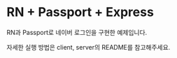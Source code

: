 # RN + Passport + Express

RN과 Passport로 네이버 로그인을 구현한 예제입니다.

자세한 실행 방법은 client, server의 README를 참고해주세요.
